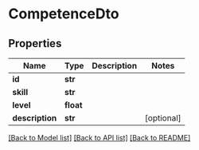 # CompetenceDto

## Properties
Name | Type | Description | Notes
------------ | ------------- | ------------- | -------------
**id** | **str** |  | 
**skill** | **str** |  | 
**level** | **float** |  | 
**description** | **str** |  | [optional] 

[[Back to Model list]](../README.md#documentation-for-models) [[Back to API list]](../README.md#documentation-for-api-endpoints) [[Back to README]](../README.md)

